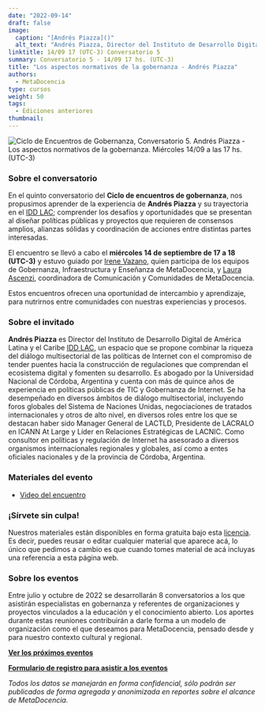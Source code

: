 ```yaml
---
date: "2022-09-14"
draft: false
image:
  caption: "[Andrés Piazza]()"
  alt_text: "Andrés Piazza, Director del Instituto de Desarrollo Digital de América Latina y el Caribe"
linktitle: 14/09 17 (UTC-3) Conversatorio 5
summary: Conversatorio 5 - 14/09 17 hs. (UTC-3)
title: "Los aspectos normativos de la gobernanza - Andrés Piazza"
authors:
  - MetaDocencia
type: cursos
weight: 50
tags:
  - Ediciones anteriores
thumbnail:
---
```


![Ciclo de Encuentros de Gobernanza, Conversatorio 5. Andrés Piazza - Los aspectos normativos de la gobernanza. Miércoles 14/09 a las 17 hs. (UTC-3)](https://www.metadocencia.org/img/GobernanzaMD5.jpg)

### Sobre el conversatorio

En el quinto conversatorio del **Ciclo de encuentros de gobernanza**, nos propusimos aprender de la experiencia de **Andrés Piazza** y su trayectoria en el [IDD LAC](https://iddlac.org/); comprender los desafíos y oportunidades que se presentan al diseñar políticas públicas y proyectos que requieren de consensos amplios, alianzas sólidas y coordinación de acciones entre distintas partes interesadas.

El encuentro se llevó a cabo el **miércoles 14 de septiembre de 17 a 18 (UTC-3)** y estuvo guiado por [Irene Vazano](https://www.metadocencia.org/authors/irenevazano/), quien participa de los equipos de Gobernanza, Infraestructura y Enseñanza de MetaDocencia, y [Laura Ascenzi](https://www.metadocencia.org/authors/laurel/), coordinadora de Comunicación y Comunidades de MetaDocencia.

Estos encuentros ofrecen una oportunidad de intercambio y aprendizaje, para nutrirnos entre comunidades con nuestras experiencias y procesos.

### Sobre el invitado

**Andrés Piazza** es Director del Instituto de Desarrollo Digital de América Latina y el Caribe [IDD LAC](https://iddlac.org/), un espacio que se propone combinar la riqueza del diálogo multisectorial de las políticas de Internet con el compromiso de tender puentes hacia la construcción de regulaciones que comprendan el ecosistema digital y fomenten su desarrollo. Es abogado por la Universidad Nacional de Córdoba, Argentina y cuenta con más de quince años de experiencia en políticas públicas de TIC y Gobernanza de Internet. Se ha desempeñado en diversos ámbitos de diálogo multisectorial, incluyendo foros globales del Sistema de Naciones Unidas, negociaciones de tratados internacionales y otros de alto nivel, en diversos roles entre los que se destacan haber sido Manager General de LACTLD, Presidente de LACRALO en ICANN At Large y Líder en Relaciones Estratégicas de LACNIC. Como consultor en políticas y regulación de Internet ha asesorado a diversos organismos internacionales regionales y globales, así como a entes oficiales nacionales y de la provincia de Córdoba, Argentina.

### Materiales del evento

- [Video del encuentro](https://youtu.be/NrBe0LbNy9I)

### ¡Sírvete sin culpa!

Nuestros materiales están disponibles en forma gratuita bajo esta [licencia](https://creativecommons.org/licenses/by/4.0/deed.es). Es decir, puedes reusar o editar cualquier material que aparece acá, lo único que pedimos a cambio es que cuando tomes material de acá incluyas una referencia a esta página web.

### Sobre los eventos

Entre julio y octubre de 2022 se desarrollarán 8 conversatorios a los que asistirán especialistas en gobernanza y referentes de organizaciones y proyectos vinculados a la educación y el conocimiento abierto. Los aportes durante estas reuniones contribuirán a darle forma a un modelo de organización como el que deseamos para MetaDocencia, pensado desde y para nuestro contexto cultural y regional. 

**[Ver los próximos eventos](https://www.metadocencia.org/eventos/)**

**[Formulario de registro para asistir a los eventos](https://docs.google.com/forms/d/e/1FAIpQLSfUHrL4F10zWwOuRKW0I8y-_7YT1p8PslzIk7jLBuoR41Hs-Q/viewform)**

*Todos los datos se manejarán en forma confidencial, sólo podrán ser publicados de forma agregada y anonimizada en reportes sobre el alcance de MetaDocencia.*